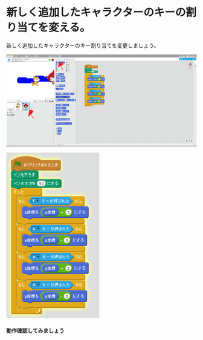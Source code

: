 # 新しく追加したキャラクターのキーの割り当てを変える。

新しく追加したキャラクターのキー割り当てを変更しましょう。

![](match2_001a.png)


![](match2_002b.png)

#### 動作確認してみましょう

